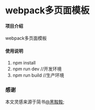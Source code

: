 # webpack多页面模板

#### 项目介绍
webpack多页面模板

#### 使用说明

1. npm install 
2. npm run dev  //开发环境
3. npm  run build //生产环境

### 感谢

本文灵感来源于简书[@黑黢黢](https://www.jianshu.com/u/af374c36932d);
